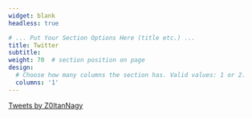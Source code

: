 ```yaml
---
widget: blank
headless: true

# ... Put Your Section Options Here (title etc.) ...
title: Twitter
subtitle:
weight: 70  # section position on page
design:
  # Choose how many columns the section has. Valid values: 1 or 2.
  columns: '1'
---
```


<a class="twitter-timeline" href="https://twitter.com/Z0ltanNagy?ref_src=twsrc%5Etfw">Tweets by Z0ltanNagy</a> 
<script async src="https://platform.twitter.com/widgets.js" charset="utf-8"></script>
